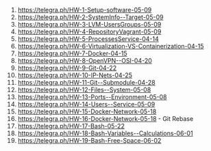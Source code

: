 1) https://telegra.ph/HW-1-Setup-software-05-09
2) https://telegra.ph/HW-2-SystemInfo--Target-05-09
3) https://telegra.ph/HW-3-LVM-UsersGroups-05-09
4) https://telegra.ph/HW-4-RepositoryVagrant-05-09
5) https://telegra.ph/HW-5-ProcessesService-04-14
6) https://telegra.ph/HW-6-Virtualization-VS-Containerization-04-15
7) https://telegra.ph/HW-7-Docker-04-15
8) https://telegra.ph/HW-8-OpenVPN--OSI-04-20
9) https://telegra.ph/HW-9-Git-04-22
10) https://telegra.ph/HW-10-IP-Nets-04-25
11) https://telegra.ph/HW-11-Git--Submodule-04-28
12) https://telegra.ph/HW-12-Files--System-05-08
13) https://telegra.ph/HW-13-Ports--Environment-05-08
14) https://telegra.ph/HW-14-Users--Service-05-09
15) https://telegra.ph/HW-15-Docker-Network-05-18
16) https://telegra.ph/HW-16-Docker-Network-05-18 - Git Rebase
17) https://telegra.ph/HW-17-Bash-05-22
18) https://telegra.ph/HW-18-Bash-Variables--Calculations-06-01
19) https://telegra.ph/HW-19-Bash-Free-Space-06-02
